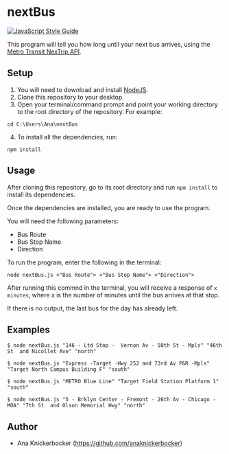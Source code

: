 # nextBus
[![JavaScript Style Guide](https://img.shields.io/badge/code_style-standard-brightgreen.svg)](https://standardjs.com)

This program will tell you how long until your next bus arrives, using the [Metro Transit NexTrip API](http://svc.metrotransit.org/).

## Setup
1. You will need to download and install [NodeJS](https://nodejs.org/en/download/).
2. Clone this repository to your desktop.
3. Open your terminal/command prompt and point your working directory to the root directory of the repository. For example:

```
cd C:\Users\Ana\nextBus
```
4. To install all the dependencies, run:
```
npm install
```

## Usage
After cloning this repository, go to its root directory and run `npm install` to install its dependencies.

Once the dependencies are installed, you are ready to use the program.

You will need the following parameters:
- Bus Route
- Bus Stop Name
- Direction

To run the program, enter the following in the terminal:
```
node nextBus.js <"Bus Route"> <"Bus Stop Name"> <"Direction">
```

After running this commnd in the terminal, you will receive a response of `x minutes`, where x is the number of minutes until the bus arrives at that stop.

If there is no output, the last bus for the day has already left.

## Examples
```
$ node nextBus.js "146 - Ltd Stop -  Vernon Av - 50th St - Mpls" "46th St  and Nicollet Ave" "north"
```

```
$ node nextBus.js "Express -Target -Hwy 252 and 73rd Av P&R -Mpls" "Target North Campus Building F" "south"
```

```
$ node nextBus.js "METRO Blue Line" "Target Field Station Platform 1" "south"
```

```
$ node nextBus.js "5 - Brklyn Center - Fremont - 26th Av - Chicago - MOA" "7th St  and Olson Memorial Hwy" "north"
```
## Author
- Ana Knickerbocker (https://github.com/anaknickerbocker)